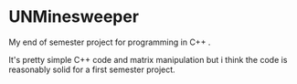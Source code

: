 # UNMinesweeper
My end of semester project for programming in C++
.

It's pretty simple C++ code and matrix manipulation but i think the code is reasonably solid for a first semester project.
